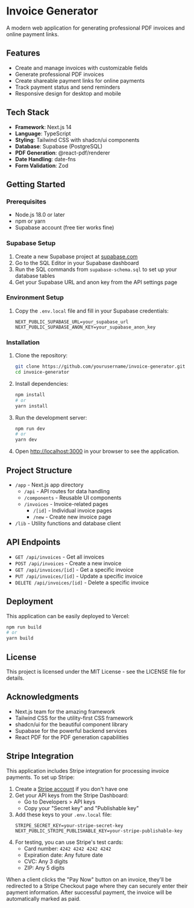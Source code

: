 # Invoice Generator

A modern web application for generating professional PDF invoices and online payment links.

## Features

- Create and manage invoices with customizable fields
- Generate professional PDF invoices
- Create shareable payment links for online payments
- Track payment status and send reminders
- Responsive design for desktop and mobile

## Tech Stack

- **Framework**: Next.js 14
- **Language**: TypeScript
- **Styling**: Tailwind CSS with shadcn/ui components
- **Database**: Supabase (PostgreSQL)
- **PDF Generation**: @react-pdf/renderer
- **Date Handling**: date-fns
- **Form Validation**: Zod

## Getting Started

### Prerequisites

- Node.js 18.0 or later
- npm or yarn
- Supabase account (free tier works fine)

### Supabase Setup

1. Create a new Supabase project at [supabase.com](https://supabase.com)
2. Go to the SQL Editor in your Supabase dashboard
3. Run the SQL commands from `supabase-schema.sql` to set up your database tables
4. Get your Supabase URL and anon key from the API settings page

### Environment Setup

1. Copy the `.env.local` file and fill in your Supabase credentials:
   ```
   NEXT_PUBLIC_SUPABASE_URL=your_supabase_url
   NEXT_PUBLIC_SUPABASE_ANON_KEY=your_supabase_anon_key
   ```

### Installation

1. Clone the repository:
   ```bash
   git clone https://github.com/yourusername/invoice-generator.git
   cd invoice-generator
   ```

2. Install dependencies:
   ```bash
   npm install
   # or
   yarn install
   ```

3. Run the development server:
   ```bash
   npm run dev
   # or
   yarn dev
   ```

4. Open [http://localhost:3000](http://localhost:3000) in your browser to see the application.

## Project Structure

- `/app` - Next.js app directory
  - `/api` - API routes for data handling
  - `/components` - Reusable UI components
  - `/invoices` - Invoice-related pages
    - `/[id]` - Individual invoice pages
    - `/new` - Create new invoice page
- `/lib` - Utility functions and database client

## API Endpoints

- `GET /api/invoices` - Get all invoices
- `POST /api/invoices` - Create a new invoice
- `GET /api/invoices/[id]` - Get a specific invoice
- `PUT /api/invoices/[id]` - Update a specific invoice
- `DELETE /api/invoices/[id]` - Delete a specific invoice

## Deployment

This application can be easily deployed to Vercel:

```bash
npm run build
# or
yarn build
```

## License

This project is licensed under the MIT License - see the LICENSE file for details.

## Acknowledgments

- Next.js team for the amazing framework
- Tailwind CSS for the utility-first CSS framework
- shadcn/ui for the beautiful component library
- Supabase for the powerful backend services
- React PDF for the PDF generation capabilities

## Stripe Integration

This application includes Stripe integration for processing invoice payments. To set up Stripe:

1. Create a [Stripe account](https://stripe.com) if you don't have one
2. Get your API keys from the Stripe Dashboard:
   - Go to Developers > API keys
   - Copy your "Secret key" and "Publishable key"
3. Add these keys to your `.env.local` file:
   ```
   STRIPE_SECRET_KEY=your-stripe-secret-key
   NEXT_PUBLIC_STRIPE_PUBLISHABLE_KEY=your-stripe-publishable-key
   ```
4. For testing, you can use Stripe's test cards:
   - Card number: `4242 4242 4242 4242`
   - Expiration date: Any future date
   - CVC: Any 3 digits
   - ZIP: Any 5 digits

When a client clicks the "Pay Now" button on an invoice, they'll be redirected to a Stripe Checkout page where they can securely enter their payment information. After successful payment, the invoice will be automatically marked as paid.
